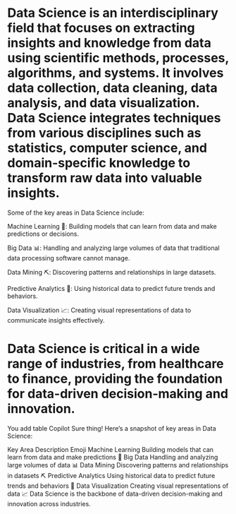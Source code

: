 # Data Science is an interdisciplinary field that focuses on extracting insights and knowledge from data using scientific methods, processes, algorithms, and systems. It involves data collection, data cleaning, data analysis, and data visualization. Data Science integrates techniques from various disciplines such as statistics, computer science, and domain-specific knowledge to transform raw data into valuable insights.

Some of the key areas in Data Science include:

Machine Learning 🤖: Building models that can learn from data and make predictions or decisions.

Big Data 📊: Handling and analyzing large volumes of data that traditional data processing software cannot manage.

Data Mining ⛏️: Discovering patterns and relationships in large datasets.

Predictive Analytics 🔮: Using historical data to predict future trends and behaviors.

Data Visualization 📈: Creating visual representations of data to communicate insights effectively.

# Data Science is critical in a wide range of industries, from healthcare to finance, providing the foundation for data-driven decision-making and innovation.


You
add table
Copilot
Sure thing! Here’s a snapshot of key areas in Data Science:

Key Area	Description	Emoji
Machine Learning	Building models that can learn from data and make predictions	🤖
Big Data	Handling and analyzing large volumes of data	📊
Data Mining	Discovering patterns and relationships in datasets	⛏️
Predictive Analytics	Using historical data to predict future trends and behaviors	🔮
Data Visualization	Creating visual representations of data	📈
Data Science is the backbone of data-driven decision-making and innovation across industries.
